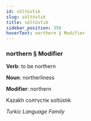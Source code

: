 ```yaml
---
id: söltüstık
slug: söltüstık
title: söltüstık
sidebar_position: 356
hoverText: northern § Modifier
---
```


### northern § Modifier

**Verb**: to be northern

**Noun**: northerliness

**Modifier**: northern

Kazakh солтүстік soltüstık 

*Turkic Language Family*